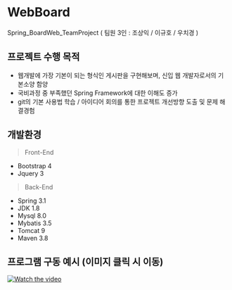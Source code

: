 # WebBoard
Spring_BoardWeb_TeamProject ( 팀원 3인 : 조상익 / 이규호 / 우치경 )

## 프로젝트 수행 목적 
- 웹개발에 가장 기본이 되는 형식인 게시판을 구현해보며, 신입 웹 개발자로서의 기본소양 함양
- 국비과정 중 부족했던 Spring Framework에 대한 이해도 증가
- git의 기본 사용법 학습 / 아이디어 회의를 통한 프로젝트 개선방향 도출 및 문제 해결경험

## 개발환경
> Front-End
- Bootstrap 4
- Jquery 3

> Back-End
- Spring 3.1
- JDK 1.8
- Mysql 8.0 
- Mybatis 3.5
- Tomcat 9
- Maven 3.8 

## 프로그램 구동 예시 (이미지 클릭 시 이동)
[![Watch the video](https://img.youtube.com/vi/VBBJe7n8v6s/maxresdefault.jpg)](https://www.youtube.com/watch?v=VBBJe7n8v6s)
